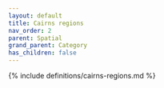 ```yaml
---
layout: default
title: Cairns regions
nav_order: 2
parent: Spatial
grand_parent: Category
has_children: false
---
```

{% include definitions/cairns-regions.md %}

